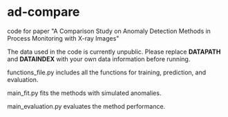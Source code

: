 # ad-compare
code for paper "A Comparison Study on Anomaly Detection Methods in Process Monitoring with X-ray Images"

The data used in the code is currently unpublic. Please replace **DATAPATH** and **DATAINDEX** with your own data information before running. 

functions_file.py includes all the functions for training, prediction, and evaluation.

main_fit.py fits the methods with simulated anomalies.

main_evaluation.py evaluates the method performance.
